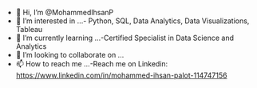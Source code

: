 - 👋 Hi, I’m @MohammedIhsanP
- 👀 I’m interested in ...- Python, SQL, Data Analytics, Data Visualizations, Tableau
- 🌱 I’m currently learning ...-Certified Specialist in Data Science and Analytics
- 💞️ I’m looking to collaborate on ...
- 📫 How to reach me ...-Reach me on Linkedin: https://www.linkedin.com/in/mohammed-ihsan-palot-114747156

<!---
MohammedIhsanP/MohammedIhsanP is a ✨ special ✨ repository because its `README.md` (this file) appears on your GitHub profile.
You can click the Preview link to take a look at your changes.
--->
